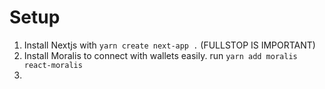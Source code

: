# Setup

1. Install Nextjs with `yarn create next-app .` (FULLSTOP IS IMPORTANT)
2. Install Moralis to connect with wallets easily.
   run `yarn add moralis react-moralis`
3.
